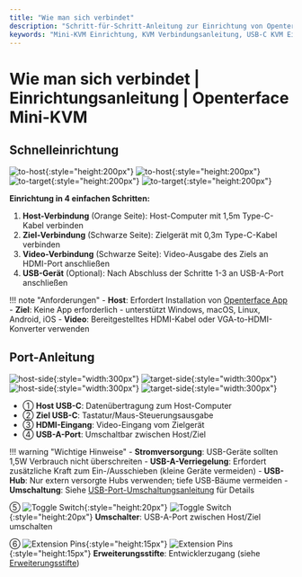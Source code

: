 ```yaml
---
title: "Wie man sich verbindet"
description: "Schritt-für-Schritt-Anleitung zur Einrichtung von Openterface Mini-KVM. Lernen Sie, wie Sie Ihren Host-Computer und Ihr Zielgerät mit detaillierten Anweisungen für USB-C-, HDMI- und Peripheriegeräte-Verbindungen verbinden. Enthält Schnittstellenbeschreibungen und wichtige Einrichtungstipps."
keywords: "Mini-KVM Einrichtung, KVM Verbindungsanleitung, USB-C KVM Einrichtung, HDMI KVM Verbindung, KVM Installationsanleitung, Computer-Peripheriegeräte Einrichtung, USB-Gerät Verbindung, KVM Schnittstellenanleitung, Headless-Computer Einrichtung, KVM Konfiguration"
---
```


# **Wie man sich verbindet** | Einrichtungsanleitung | Openterface Mini-KVM

## Schnelleinrichtung

![to-host](https://assets.openterface.com/images/product/to-host.svg#only-light){:style="height:200px"} ![to-host](https://assets.openterface.com/images/product/to-host_1.svg#only-dark){:style="height:200px"}
![to-target](https://assets.openterface.com/images/product/to-target.svg#only-light){:style="height:200px"} ![to-target](https://assets.openterface.com/images/product/to-target_1.svg#only-dark){:style="height:200px"}

**Einrichtung in 4 einfachen Schritten:**

1. **Host-Verbindung** (Orange Seite): Host-Computer mit 1,5m Type-C-Kabel verbinden
2. **Ziel-Verbindung** (Schwarze Seite): Zielgerät mit 0,3m Type-C-Kabel verbinden
3. **Video-Verbindung** (Schwarze Seite): Video-Ausgabe des Ziels an HDMI-Port anschließen
4. **USB-Gerät** (Optional): Nach Abschluss der Schritte 1-3 an USB-A-Port anschließen

!!! note "Anforderungen" - **Host**: Erfordert Installation von [Openterface App](/app) - **Ziel**: Keine App erforderlich - unterstützt Windows, macOS, Linux, Android, iOS - **Video**: Bereitgestelltes HDMI-Kabel oder VGA-to-HDMI-Konverter verwenden

## Port-Anleitung

![host-side](https://assets.openterface.com/images/product/host-htc.svg#only-light){:style="width:300px"} ![target-side](https://assets.openterface.com/images/product/target-htc.svg#only-light){:style="width:300px"}
![host-side](https://assets.openterface.com/images/product/host-htc_1.svg#only-dark){:style="width:300px"} ![target-side](https://assets.openterface.com/images/product/target-htc_1.svg#only-dark){:style="width:300px"}

- ① **Host USB-C**: Datenübertragung zum Host-Computer
- ② **Ziel USB-C**: Tastatur/Maus-Steuerungsausgabe
- ③ **HDMI-Eingang**: Video-Eingang vom Zielgerät
- ④ **USB-A-Port**: Umschaltbar zwischen Host/Ziel

!!! warning "Wichtige Hinweise" - **Stromversorgung**: USB-Geräte sollten 1,5W Verbrauch nicht überschreiten - **USB-A-Verriegelung**: Erfordert zusätzliche Kraft zum Ein-/Ausschieben (kleine Geräte vermeiden) - **USB-Hub**: Nur extern versorgte Hubs verwenden; tiefe USB-Bäume vermeiden - **Umschaltung**: Siehe [USB-Port-Umschaltungsanleitung](../usb-switch) für Details

⑤ ![Toggle Switch](https://assets.openterface.com/images/shell-icons/toggle-h-t.svg#only-light){:style="height:20px"} ![Toggle Switch](https://assets.openterface.com/images/shell-icons/toggle-h-t_1.svg#only-dark){:style="height:20px"} **Umschalter**: USB-A-Port zwischen Host/Ziel umschalten

⑥ ![Extension Pins](https://assets.openterface.com/images/shell-icons/pins.svg#only-light){:style="height:15px"} ![Extension Pins](https://assets.openterface.com/images/shell-icons/pins_1.svg#only-dark){:style="height:15px"} **Erweiterungsstifte**: Entwicklerzugang (siehe [Erweiterungsstifte](../extension-pins))
